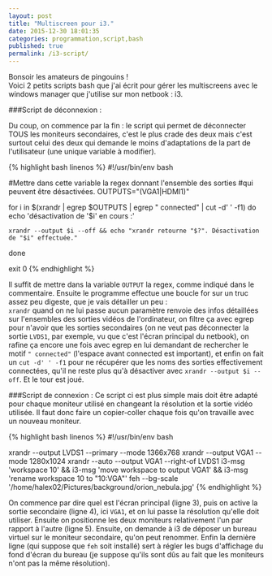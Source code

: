 ```yaml
---
layout: post
title: "Multiscreen pour i3."
date: 2015-12-30 18:01:35
categories: programmation,script,bash
published: true
permalink: /i3-script/
---
```

Bonsoir les amateurs de pingouins !  
Voici 2 petits scripts bash que j'ai écrit pour gérer les multiscreens avec le windows manager que j'utilise sur mon netbook : i3.

###Script de déconnexion :

Du coup, on commence par la fin : le script qui permet de déconnecter TOUS les moniteurs secondaires, c'est le plus crade des deux mais c'est surtout celui des deux qui demande le moins d'adaptations de la part de l'utilisateur (une unique variable à modifier).

{% highlight bash linenos %}
#!/usr/bin/env bash

#Mettre dans cette variable la regex donnant l'ensemble des sorties
#qui peuvent être désactivées.
OUTPUTS="(VGA1|HDMI1)"

for i in $(xrandr | egrep $OUTPUTS | egrep " connected" | cut -d' ' -f1)
do
    echo 'désactivation de '$i' en cours :'

    xrandr --output $i --off && echo "xrandr retourne "$?". Désactivation de "$i" effectuée."
done

exit 0
{% endhighlight %}

Il suffit de mettre dans la variable `OUTPUT` la regex, comme indiqué dans le commentaire. Ensuite le programme effectue une boucle for sur un truc assez peu digeste, que je vais détailler un peu :  
`xrandr` quand on ne lui passe aucun paramètre renvoie des infos détaillées sur l'ensembles des sorties vidéos de l'ordinateur, on filtre ça avec egrep pour n'avoir que les sorties secondaires (on ne veut pas déconnecter la sortie `LVDS1`, par exemple, vu que c'est l'écran principal du netbook), on rafine ça encore une fois avec egrep en lui demandant de rechercher le motif `" connected"` (l'espace avant connected est important), et enfin on fait un `cut -d' ' -f1` pour ne récupérer que les noms des sorties effectivement connectées, qu'il ne reste plus qu'à désactiver avec `xrandr --output $i --off`. Et le tour est joué.

###Script de connexion :
Ce script ci est plus simple mais doit être adapté pour chaque moniteur utilisé en changeant la résolution et la sortie vidéo utilisée. Il faut donc faire un copier-coller chaque fois qu'on travaille avec un nouveau moniteur.

{% highlight bash linenos %}
#!/usr/bin/env bash

xrandr --output LVDS1 --primary --mode 1366x768
xrandr --output VGA1 --mode 1280x1024
xrandr --auto --output VGA1 --right-of LVDS1
i3-msg 'workspace 10' && i3-msg 'move workspace to output VGA1' && i3-msg 'rename workspace 10 to "10:VGA"'
feh  --bg-scale '/home/halex02/Pictures/background/orion_nebula.jpg' 
{% endhighlight %}

On commence par dire quel est l'écran principal (ligne 3), puis on active la sortie secondaire (ligne 4), ici `VGA1`, et on lui passe la résolution qu'elle doit utiliser. Ensuite on positionne les deux moniteurs relativement l'un par rapport à l'autre (ligne 5). Ensuite, on demande à i3 de déposer un bureau virtuel sur le moniteur secondaire, qu'on peut renommer. Enfin la dernière ligne (qui suppose que `feh` soit installé) sert à régler les bugs d'affichage du fond d'écran du bureau (je suppose qu'ils sont dûs au fait que les moniteurs n'ont pas la même résolution).